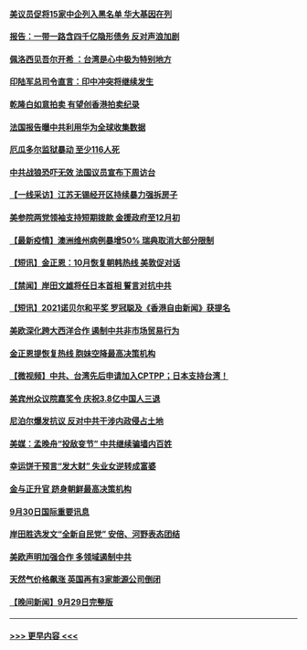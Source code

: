 #### [美议员促将15家中企列入黑名单 华大基因在列](../pages/prog202/a103231141.md?t=10010950) 
#### [报告：一带一路含四千亿隐形债务 反对声浪加剧](../pages/prog202/a103231202.md?t=10010950) 
#### [佩洛西见吾尔开希 ：台湾是心中极为特别地方](../pages/prog202/a103231186.md?t=10010950) 
#### [印陆军总司令直言：印中冲突将继续发生](../pages/prog202/a103231179.md?t=10010950) 
#### [乾隆白如意拍卖 有望创香港拍卖纪录](../pages/prog202/a103231142.md?t=10010950) 
#### [法国报告曝中共利用华为全球收集数据](../pages/prog202/a103231113.md?t=10010950) 
#### [厄瓜多尔监狱暴动 至少116人死](../pages/prog202/a103230901.md?t=10010950) 
#### [中共战狼恐吓无效 法国议员宣布下周访台](../pages/prog202/a103231061.md?t=10010950) 
#### [【一线采访】江苏无锡经开区持续暴力强拆房子](../pages/prog202/a103231065.md?t=10010950) 
#### [美参院两党领袖支持短期拨款 金援政府至12月初](../pages/prog202/a103230900.md?t=10010950) 
#### [【最新疫情】澳洲维州病例暴增50% 瑞典取消大部分限制](../pages/prog202/a103230981.md?t=10010950) 
#### [【短讯】金正恩：10月恢复朝韩热线 美敦促对话](../pages/prog202/a103230956.md?t=10010950) 
#### [【禁闻】岸田文雄将任日本首相 誓言对抗中共](../pages/prog202/a103230946.md?t=10010950) 
#### [【短讯】2021诺贝尔和平奖 罗冠聪及《香港自由新闻》获提名](../pages/prog202/a103230949.md?t=10010950) 
#### [美欧深化跨大西洋合作 遏制中共非市场贸易行为](../pages/prog202/a103230918.md?t=10010950) 
#### [金正恩提恢复热线 胞妹空降最高决策机构](../pages/prog202/a103230849.md?t=10010950) 
#### [【微视频】中共、台湾先后申请加入CPTPP；日本支持台湾！](../pages/prog202/a103230904.md?t=10010950) 
#### [美宾州众议院嘉奖令 庆祝3.8亿中国人三退](../pages/prog202/a103230628.md?t=10010950) 
#### [尼泊尔爆发抗议 反对中共干涉内政侵占土地](../pages/prog202/a103230758.md?t=10010950) 
#### [美媒：孟晚舟“投敌变节” 中共继续骗墙内百姓](../pages/prog202/a103230693.md?t=10010950) 
#### [幸运饼干预言“发大财” 失业女逆转成富婆](../pages/prog202/a103230651.md?t=10010950) 
#### [金与正升官 跻身朝鲜最高决策机构](../pages/prog202/a103230655.md?t=10010950) 
#### [9月30日国际重要讯息](../pages/prog202/a103230663.md?t=10010950) 
#### [岸田胜选发文“全新自民党” 安倍、河野表态团结](../pages/prog202/a103230657.md?t=10010950) 
#### [美欧声明加强合作 多领域遏制中共](../pages/prog202/a103230649.md?t=10010950) 
#### [天然气价格飙涨 英国再有3家能源公司倒闭](../pages/prog202/a103230600.md?t=10010950) 
#### [【晚间新闻】9月29日完整版](../pages/prog202/a103230425.md?t=10010950) 

----
#### [ >>> 更早内容 <<< ](../indexes/prog202-earlier.md)
